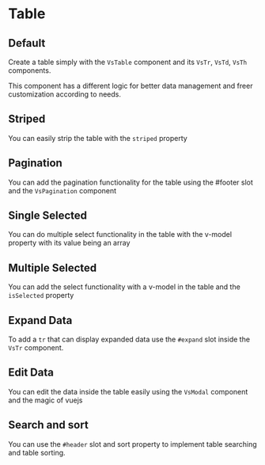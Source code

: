 # Table

<card>

## Default

Create a table simply with the `VsTable` component and its `VsTr`, `VsTd`, `VsTh` components.

This component has a different logic for better data management and freer customization according to needs.

</card>

<card subtitle="Striped">

## Striped

You can easily strip the table with the `striped` property

</card>

<card subtitle="Pagination">

## Pagination

You can add the pagination functionality for the table using the #footer slot and the `VsPagination` component

</card>

<card subtitle="SingleSelected">

## Single Selected

You can do multiple select functionality in the table with the v-model property with its value being an array

</card>

<card subtitle="MultipleSelected">

## Multiple Selected

You can add the select functionality with a v-model in the table and the `isSelected` property

</card>

<card subtitle="ExpandData">

## Expand Data

To add a `tr` that can display expanded data use the `#expand` slot inside the `VsTr` component.

</card>

<card subtitle="EditData">

## Edit Data

You can edit the data inside the table easily using the `VsModal` component and the magic of vuejs

</card>

<card subtitle="Search&Sort">

## Search and sort

You can use the `#header` slot and sort property to implement table searching and table sorting.

</card>

<script setup>
import Api from "../../../theme/global-components/template/API.tsx"
</script>

<Api/>
